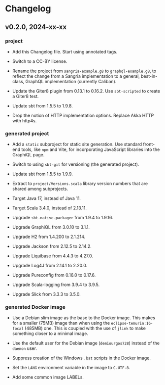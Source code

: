 # Changelog
## v0.2.0, 2024-xx-xx
### project
- Add this Changelog file. Start using annotated tags.
- Switch to a CC-BY license.

- Rename the project from `sangria-example.g8` to `graphql-example.g8`,
  to reflect the change from a Sangria implementation to a general,
  best-in-class, GraphQL implementation (currently Caliban).

- Update the Giter8 plugin from 0.13.1 to 0.16.2. Use `sbt-scripted` to
  create a Giter8 test.

- Update sbt from 1.5.5 to 1.9.8.

- Drop the notion of HTTP implementation options.  Replace Akka HTTP
  with http4s.

### generated project
- Add a `static` subproject for static site generation.
  Use standard front-end tools, like `npm` and Vite, for incorporating JavaScript libraries into the GraphiQL page.

- Switch to using `sbt-git` for versioning (the generated project).
- Update sbt from 1.5.5 to 1.9.9.

- Extract to `project/Versions.scala` library version numbers that are
  shared among subprojects.

- Target Java 17, instead of Java 11.
- Target Scala 3.4.0, instead of 2.13.11.
- Upgrade `sbt-native-packager` from 1.9.4 to 1.9.16.
- Upgrade GraphiQL from 3.0.10 to 3.1.1.
- Upgrade H2 from 1.4.200 to 2.1.214.
- Upgrade Jackson from 2.12.5 to 2.14.2.
- Upgrade Liquibase from 4.4.3 to 4.27.0.
- Upgrade Log4J from 2.14.1 to 2.20.0.
- Upgrade Pureconfig from 0.16.0 to 0.17.6.
- Upgrade Scala-logging from 3.9.4 to 3.9.5.
- Upgrade Slick from 3.3.3 to 3.5.0.

### generated Docker image
- Use a Debian slim image as the base to the Docker image.  This makes
  for a smaller (75MB) image than when using the
  `eclipse-temurin:16-focal` (485MB) one.  This is coupled with the use
  of `jlink` to make something closer to a minimal image.

- Use the default user for the Debian image (`demiourgos728`) instead
  of the `daemon` user.

- Suppress creation of the Windows `.bat` scripts in the Docker image.
- Set the `LANG` environment variable in the image to `C.UTF-8`.
- Add some common image LABELs.
